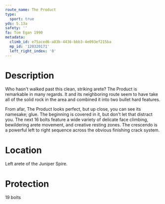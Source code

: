 ```yaml
---
route_name: The Product
type:
  sport: true
yds: 5.13a
safety: ''
fa: Tom Egan 1990
metadata:
  climb_id: e75aced6-a83b-4436-bbb3-4e093ef215ba
  mp_id: '120320171'
  left_right_index: '0'
---
```

# Description
Who hasn't walked past this clean, striking arete? The Product is remarkable in many regards. It and its neighboring route seem to have take all of the solid rock in the area and combined it into two bullet hard features.

From afar, The Product looks perfect, but up close, you can see its namesake; glue. The beginning is covered in it, but don't let that distract you. The next 16 bolts feature a wide variety of delicate face climbing, bewildering arete movement, and creative resting zones. The crescendo is a powerful left to right sequence across the obvious finishing crack system.

# Location
Left arete of the Juniper Spire.

# Protection
19 bolts
